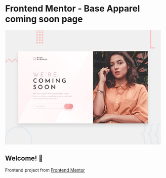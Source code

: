 # Frontend Mentor - Base Apparel coming soon page

![Design preview for the Base Apparel coming soon page coding challenge](./design/desktop-preview.jpg)

## Welcome! 👋

Frontend project from [Frontend Mentor](https://www.frontendmentor.io)

 